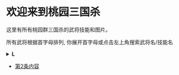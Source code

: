 # 欢迎来到桃园三国杀

这里有所有桃园群三国杀的武将技能和图片。

所有武将根据首字母排列, 你展开首字母或点击左上角搜索武将名/技能名

<details>
<summary><strong>L</strong></summary>
- <p>[刘备](pages/001.刘备.md)</p>
</details>

- [第2条内容](pages/page002.md)
